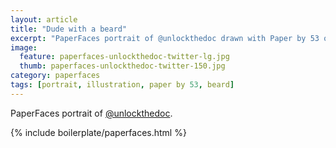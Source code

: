 ```yaml
---
layout: article
title: "Dude with a beard"
excerpt: "PaperFaces portrait of @unlockthedoc drawn with Paper by 53 on an iPad."
image: 
  feature: paperfaces-unlockthedoc-twitter-lg.jpg
  thumb: paperfaces-unlockthedoc-twitter-150.jpg
category: paperfaces
tags: [portrait, illustration, paper by 53, beard]
---
```


PaperFaces portrait of [@unlockthedoc](http://twitter.com/unlockthedoc).

{% include boilerplate/paperfaces.html %}